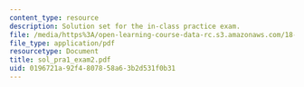 ```yaml
---
content_type: resource
description: Solution set for the in-class practice exam.
file: /media/https%3A/open-learning-course-data-rc.s3.amazonaws.com/18-075-advanced-calculus-for-engineers-fall-2004/0196721a92f4807858a63b2d531f0b31_sol_pra1_exam2.pdf
file_type: application/pdf
resourcetype: Document
title: sol_pra1_exam2.pdf
uid: 0196721a-92f4-8078-58a6-3b2d531f0b31
---
```

